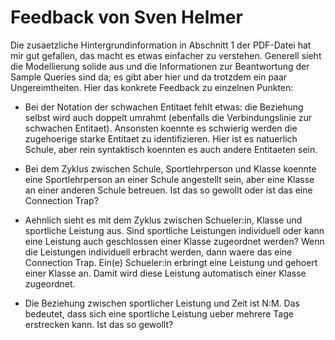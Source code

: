 # Feedback von Sven Helmer #

Die zusaetzliche Hintergrundinformation in Abschnitt 1 der PDF-Datei
hat mir gut gefallen, das macht es etwas einfacher zu
verstehen. Generell sieht die Modellierung solide aus und die
Informationen zur Beantwortung der Sample Queries sind da; es gibt
aber hier und da trotzdem ein paar Ungereimtheiten. Hier das konkrete
Feedback zu einzelnen Punkten:

- Bei der Notation der schwachen Entitaet fehlt etwas: die Beziehung
   selbst wird auch doppelt umrahmt (ebenfalls die Verbindungslinie zur
   schwachen Entitaet). Ansonsten koennte es schwierig werden die
   zugehoerige starke Entitaet zu identifizieren. Hier ist es
   natuerlich Schule, aber rein syntaktisch koennten es auch andere
   Entitaeten sein.

- Bei dem Zyklus zwischen Schule, Sportlehrperson und Klasse koennte
   eine Sportlehrperson an einer Schule angestellt sein, aber eine
   Klasse an einer anderen Schule betreuen. Ist das so gewollt oder ist
   das eine Connection Trap?

- Aehnlich sieht es mit dem Zyklus zwischen Schueler:in, Klasse und
   sportliche Leistung aus. Sind sportliche Leistungen individuell oder
   kann eine Leistung auch geschlossen einer Klasse zugeordnet werden?
   Wenn die Leistungen individuell erbracht werden, dann waere das eine
   Connection Trap. Ein(e) Schueler:in erbringt eine Leistung und
   gehoert einer Klasse an. Damit wird diese Leistung automatisch einer
   Klasse zugeordnet.

- Die Beziehung zwischen sportlicher Leistung und Zeit ist N:M. Das
   bedeutet, dass sich eine sportliche Leistung ueber mehrere Tage
   erstrecken kann. Ist das so gewollt?